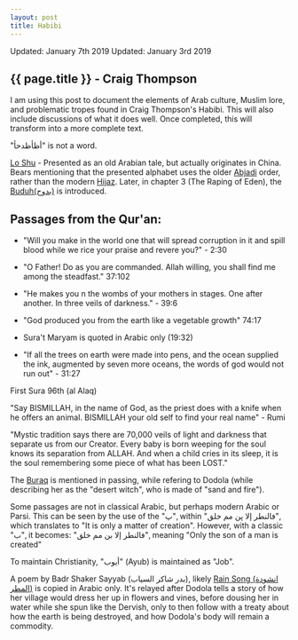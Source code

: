 ```yaml
---
layout: post
title: Habibi
---
```


Updated: January 7th 2019
Updated: January 3rd 2019

## {{ page.title }} - Craig Thompson

I am using this post to document the elements of Arab culture, Muslim lore, and problematic tropes found in Craig Thompson's Habibi. This will also include discussions of what it does well. Once completed, this will transform into a more complete text.

"أظأظدحأ" is not a word.

[Lo Shu](https://en.wikipedia.org/wiki/Lo_Shu_Square) - Presented as an old Arabian tale, but actually originates in China. Bears mentioning that the presented alphabet uses the older [Abjadi](https://en.wikipedia.org/wiki/Arabic_alphabet#Abjadi) order, rather than the modern [Hijaz](https://en.wikipedia.org/wiki/Arabic_alphabet#Hijāʾī). Later, in chapter 3 (The Raping of Eden), the [Buduh(بدوح)](https://hypernumber.blogspot.com/2015/01/buduh-magic-square-in-islamic.html) is introduced.

## Passages from the Qur'an:
* "Will you make in the world one that will spread corruption in it and spill blood while we rice your praise and revere you?" - 2:30

* "O Father! Do as you are commanded. Allah willing, you shall find me among the steadfast." 37:102

* "He makes you n the wombs of your mothers in stages. One after another. In three veils of darkness." - 39:6

* "God produced you from the earth like a vegetable growth" 74:17

* Sura't Maryam is quoted in Arabic only (19:32)

* "If all the trees on earth were made into pens, and the ocean supplied the ink, augmented by seven more oceans, the words of god would not run out" - 31:27

First Sura 96th (al Alaq)

"Say BISMILLAH, in the name of God, as the priest does with a knife when he offers an animal. BISMILLAH your old self to find your real name" - Rumi

"Mystic tradition says there are 70,000 veils of light and darkness that separate us from our Creator. Every baby is born weeping for the soul knows its separation from ALLAH. And when a child cries in its sleep, it is the soul remembering some piece of what has been LOST."

The [Buraq](https://en.wikipedia.org/wiki/Buraq) is mentioned in passing, while refering to Dodola (while describing her as the "desert witch", who is made of "sand and fire").

Some passages are not in classical Arabic, but perhaps modern Arabic or Parsi. This can be seen by the use of the "پ", within
"فالنطر إلا پ‬ن مم خلق", which translates to "It is only a matter of creation". However, with a classic "ب", it becomes: "فالنطر إلا بن  مم خلق", meaning "Only the son of a man is created"

To maintain Christianity, "أيوب" (Ayub) is maintained as "Job".

A poem by Badr Shaker Sayyab (بدر شاكر السياب), likely [Rain Song (انشودة المطر)](http://www.adab.com/modules.php?name=Sh3er&doWhat=shqas&qid=21) is copied in Arabic only. It's relayed after Dodola tells a story of how her village would dress her up in flowers and vines, before dousing her in water while she spun like the Dervish, only to then follow with a treaty about how the earth is being destroyed, and how Dodola's body will remain a commodity.
